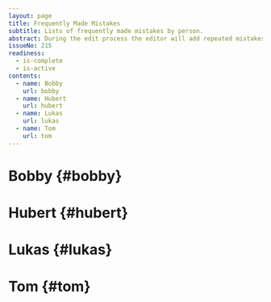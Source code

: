 ```yaml
---
layout: page
title: Frequently Made Mistakes
subtitle: Lists of frequently made mistakes by person.
abstract: During the edit process the editor will add repeated mistakes into a list personalized to the writer. Our preflight check includes for the writer to counter check his writing versus his *Frequently Made Mistakes* list. This ensures growth of the author's skill while reducing the editor's frustration. 
issueNo: 215
readiness:
  - is-complete
  - is-active
contents:
  - name: Bobby
    url: bobby
  - name: Hubert
    url: hubert
  - name: Lukas
    url: lukas
  - name: Tom
    url: tom
---
```




# Bobby {#bobby}


# Hubert {#hubert}


# Lukas {#lukas}


# Tom {#tom}
